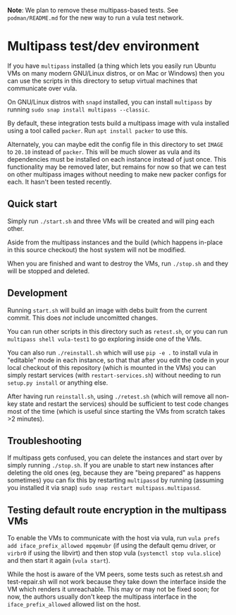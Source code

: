 **Note**: We plan to remove these multipass-based tests. See `podman/README.md`
for the new way to run a vula test network.

# Multipass test/dev environment

If you have `multipass` installed (a thing which lets you easily run Ubuntu VMs
on many modern GNU/Linux distros, or on Mac or Windows) then you can use the
scripts in this directory to setup virtual machines that communicate over
vula.

On GNU/Linux distros with `snapd` installed, you can install `multipass` by
running `sudo snap install multipass --classic`.

By default, these integration tests build a multipass image with vula
installed using a tool called `packer`. Run `apt install packer` to use this.

Alternately, you can maybe edit the config file in this directory to set
`IMAGE` to `20.10` instead of `packer`. This will be much slower as vula and
its dependencies must be installed on each instance instead of just once. This
functionality may be removed later, but remains for now so that we can test on
other multipass images without needing to make new packer configs for each. It
hasn't been tested recently.

## Quick start

Simply run `./start.sh` and three VMs will be created and will ping each other.

Aside from the multipass instances and the build (which happens in-place in
this source checkout) the host system will not be modified.

When you are finished and want to destroy the VMs, run `./stop.sh` and they
will be stopped and deleted.

## Development

Running `start.sh` will build an image with debs built from the current commit.
This does *not* include uncomitted changes.

You can run other scripts in this directory such as `retest.sh`, or you can run
`multipass shell vula-test1` to go exploring inside one of the VMs.

You can also run `./reinstall.sh` which will use `pip -e .` to install vula in
"editable" mode in each instance, so that that after you edit the code in your
local checkout of this repository (which is mounted in the VMs) you can simply
restart services (with `restart-services.sh`) without needing to run `setup.py
install` or anything else.

After having run `reinstall.sh`, using `./retest.sh` (which will remove all
non-key state and restart the services) should be sufficient to test code
changes most of the time (which is useful since starting the VMs from scratch
takes >2 minutes).

## Troubleshooting

If multipass gets confused, you can delete the instances and start over by
simply running `./stop.sh`. If you are unable to start new instances after
deleting the old ones (eg, because they are "being prepared" as happens
sometimes) you can fix this by restarting `multipassd` by running (assuming you
installed it via snap) `sudo snap restart multipass.multipassd`.

## Testing default route encryption in the multipass VMs

To enable the VMs to communicate with the host via vula, run `vula prefs add
iface_prefix_allowed mpqemubr` (if using the default qemu driver, or `virbr0`
if using the libvirt) and then stop vula (`systemctl stop vula.slice`) and then
start it again (`vula start`).

While the host is aware of the VM peers, some tests such as retest.sh and
test-repair.sh will not work because they take down the interface inside the VM
which renders it unreachable. This may or may not be fixed soon; for now, the
authors usually don't keep the multipass interface in the
`iface_prefix_allowed` allowed list on the host.
